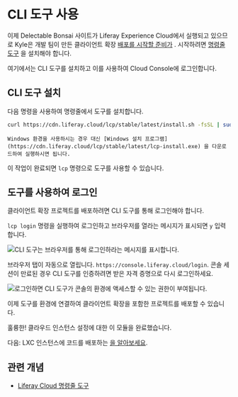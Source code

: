 # CLI 도구 사용

이제 Delectable Bonsai 사이트가 Liferay Experience Cloud에서 실행되고 있으므로 Kyle은 개발 팀이 만든 클라이언트 확장 [배포를 시작할 준비가](https://learn.liferay.com/w/dxp/building-applications/client-extensions) . 시작하려면 [명령줄 도구](https://learn.liferay.com/w/liferay-cloud/reference/command-line-tool) 을 설치해야 합니다.

여기에서는 CLI 도구를 설치하고 이를 사용하여 Cloud Console에 로그인합니다.

## CLI 도구 설치

다음 명령을 사용하여 명령줄에서 도구를 설치합니다.

```bash
curl https://cdn.liferay.cloud/lcp/stable/latest/install.sh -fsSL | sudo bash
```

```{note}
Windows 환경을 사용하시는 경우 대신 [Windows 설치 프로그램](https://cdn.liferay.cloud/lcp/stable/latest/lcp-install.exe) 을 다운로드하여 실행하시면 됩니다.
```

이 작업이 완료되면 `lcp` 명령으로 도구를 사용할 수 있습니다.

## 도구를 사용하여 로그인

클라이언트 확장 프로젝트를 배포하려면 CLI 도구를 통해 로그인해야 합니다.

`lcp login` 명령을 실행하여 로그인하고 브라우저를 열라는 메시지가 표시되면 `y` 입력합니다.

![CLI 도구는 브라우저를 통해 로그인하라는 메시지를 표시합니다.](./using-the-cli-tool/images/01.png)

브라우저 탭이 자동으로 열립니다. `https://console.liferay.cloud/login`. 콘솔 세션이 만료된 경우 CLI 도구를 인증하려면 받은 자격 증명으로 다시 로그인하세요.

![로그인하면 CLI 도구가 콘솔의 환경에 액세스할 수 있는 권한이 부여됩니다.](./using-the-cli-tool/images/02.png)

이제 도구를 환경에 연결하여 클라이언트 확장을 포함한 프로젝트를 배포할 수 있습니다.

훌륭한! 클라우드 인스턴스 설정에 대한 이 모듈을 완료했습니다.

다음: LXC 인스턴스에 코드를 배포하는 [을 알아보세요](../deploying-code-to-lxc.md).

## 관련 개념

* [Liferay Cloud 명령줄 도구](https://learn.liferay.com/w/liferay-cloud/reference/command-line-tool)
